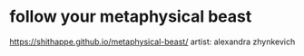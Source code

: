 # follow your metaphysical beast
https://shithappe.github.io/metaphysical-beast/
artist: alexandra zhynkevich
